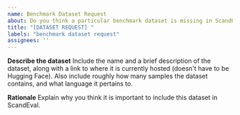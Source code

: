 ```yaml
---
name: Benchmark Dataset Request
about: Do you think a particular benchmark dataset is missing in ScandEval?
title: "[DATASET REQUEST] "
labels: "benchmark dataset request"
assignees: ''
---
```


**Describe the dataset**
Include the name and a brief description of the dataset, along with a link to where it
is currently hosted (doesn't have to be Hugging Face). Also include roughly how many
samples the dataset contains, and what language it pertains to.

**Rationale**
Explain why you think it is important to include this dataset in ScandEval.
